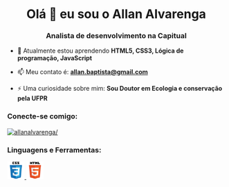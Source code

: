 <h1 align="center">Olá 👋 eu sou o Allan Alvarenga</h1>
<h3 align="center">Analista de desenvolvimento na Capitual</h3>

- 🌱 Atualmente estou aprendendo **HTML5, CSS3, Lógica de programação, JavaScript**

- 📫 Meu contato é: **allan.baptista@gmail.com**

- ⚡ Uma curiosidade sobre mim: **Sou Doutor em Ecologia e conservação pela UFPR**

<h3 align="left">Conecte-se comigo:</h3>
<p align="left">
<a href="https://linkedin.com/in/allanalvarenga/" target="blank"><img align="center" src="https://raw.githubusercontent.com/rahuldkjain/github-profile-readme-generator/master/src/images/icons/Social/linked-in-alt.svg" alt="allanalvarenga/" height="30" width="40" /></a>
</p>

<h3 align="left">Linguagens e Ferramentas:</h3>
<p align="left"> <a href="https://www.w3schools.com/css/" target="_blank"> <img src="https://raw.githubusercontent.com/devicons/devicon/master/icons/css3/css3-original-wordmark.svg" alt="css3" width="40" height="40"/> </a> <a href="https://www.w3.org/html/" target="_blank"> <img src="https://raw.githubusercontent.com/devicons/devicon/master/icons/html5/html5-original-wordmark.svg" alt="html5" width="40" height="40"/> </a> </p>
